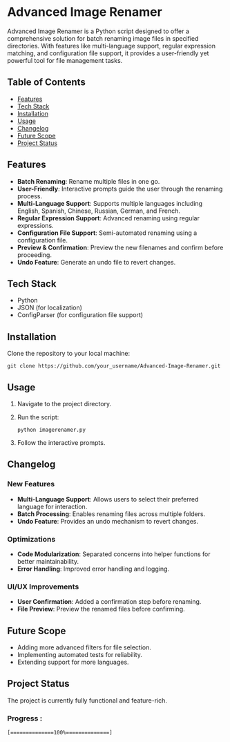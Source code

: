 
# Advanced Image Renamer

Advanced Image Renamer is a Python script designed to offer a comprehensive solution for batch renaming image files in specified directories. With features like multi-language support, regular expression matching, and configuration file support, it provides a user-friendly yet powerful tool for file management tasks.

## Table of Contents
- [Features](#features)
- [Tech Stack](#tech-stack)
- [Installation](#installation)
- [Usage](#usage)
- [Changelog](#changelog)
- [Future Scope](#future-scope)
- [Project Status](#project-status)

## Features
- **Batch Renaming**: Rename multiple files in one go.
- **User-Friendly**: Interactive prompts guide the user through the renaming process.
- **Multi-Language Support**: Supports multiple languages including English, Spanish, Chinese, Russian, German, and French.
- **Regular Expression Support**: Advanced renaming using regular expressions.
- **Configuration File Support**: Semi-automated renaming using a configuration file.
- **Preview & Confirmation**: Preview the new filenames and confirm before proceeding.
- **Undo Feature**: Generate an undo file to revert changes.

## Tech Stack
- Python
- JSON (for localization)
- ConfigParser (for configuration file support)

## Installation
Clone the repository to your local machine:

```
git clone https://github.com/your_username/Advanced-Image-Renamer.git
```

## Usage
1. Navigate to the project directory.
2. Run the script:

    ```
    python imagerenamer.py
    ```

3. Follow the interactive prompts.

## Changelog
### New Features
- **Multi-Language Support**: Allows users to select their preferred language for interaction.
- **Batch Processing**: Enables renaming files across multiple folders.
- **Undo Feature**: Provides an undo mechanism to revert changes.

### Optimizations
- **Code Modularization**: Separated concerns into helper functions for better maintainability.
- **Error Handling**: Improved error handling and logging.

### UI/UX Improvements
- **User Confirmation**: Added a confirmation step before renaming.
- **File Preview**: Preview the renamed files before confirming.

## Future Scope
- Adding more advanced filters for file selection.
- Implementing automated tests for reliability.
- Extending support for more languages.

## Project Status
The project is currently fully functional and feature-rich. 
### Progress :
```
[==============100%==============]
```

